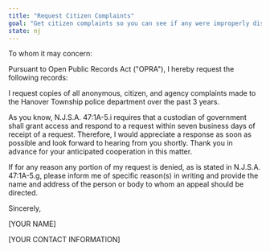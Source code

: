 ```yaml
---
title: "Request Citizen Complaints"
goal: "Get citizen complaints so you can see if any were improperly dismissed"
state: nj
---
```

To whom it may concern:

Pursuant to Open Public Records Act ("OPRA"), I hereby request the following records:

I request copies of all anonymous, citizen, and agency complaints made to the Hanover Township police department over the past 3 years.

As you know, N.J.S.A. 47:1A-5.i requires that a custodian of government shall grant access and respond to a request within seven business days of receipt of a request. Therefore, I would appreciate a response as soon as possible and look forward to hearing from you shortly. Thank you in advance for your anticipated cooperation in this matter.

If for any reason any portion of my request is denied, as is stated in N.J.S.A. 47:1A-5.g, please inform me of specific reason(s) in writing and provide the name and address of the person or body to whom an appeal should be directed.

Sincerely,

[YOUR NAME]

[YOUR CONTACT INFORMATION]